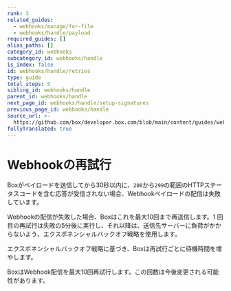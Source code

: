 ```yaml
---
rank: 3
related_guides:
  - webhooks/manage/for-file
  - webhooks/handle/payload
required_guides: []
alias_paths: []
category_id: webhooks
subcategory_id: webhooks/handle
is_index: false
id: webhooks/handle/retries
type: guide
total_steps: 5
sibling_id: webhooks/handle
parent_id: webhooks/handle
next_page_id: webhooks/handle/setup-signatures
previous_page_id: webhooks/handle
source_url: >-
  https://github.com/box/developer.box.com/blob/main/content/guides/webhooks/handle/retries.md
fullyTranslated: true
---
```

<!-- alex disable failed -->

# Webhookの再試行

Boxがペイロードを送信してから30秒以内に、`200`から`299`の範囲のHTTPステータスコードを含む応答が受信されない場合、Webhookペイロードの配信は失敗しています。

Webhookの配信が失敗した場合、Boxはこれを最大10回まで再送信します。1 回目の再試行は失敗の5分後に実行し、それ以降は、送信先サーバーに負荷がかからないよう、エクスポネンシャルバックオフ戦略を使用します。

エクスポネンシャルバックオフ戦略に基づき、Boxは再試行ごとに待機時間を増やします。

<Message type="notice">

BoxはWebhook配信を最大10回再試行します。この回数は今後変更される可能性があります。

</Message>
